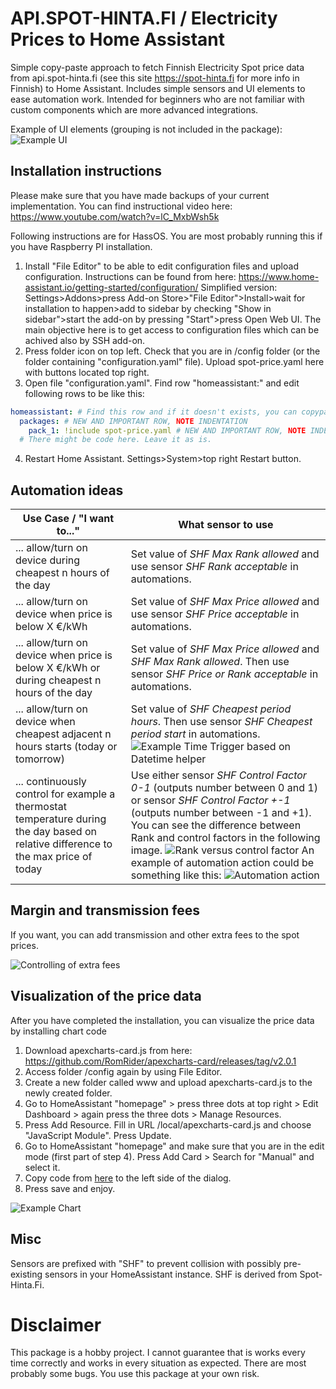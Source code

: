 # API.SPOT-HINTA.FI / Electricity Prices to Home Assistant 
Simple copy-paste approach to fetch Finnish Electricity Spot price data from api.spot-hinta.fi (see this site https://spot-hinta.fi for more info in Finnish) to Home Assistant. Includes simple sensors and UI elements to ease automation work. Intended for beginners who are not familiar with custom components which are more advanced integrations.

Example of UI elements (grouping is not included in the package):
![Example UI](/img/example.png)

## Installation instructions
Please make sure that you have made backups of your current implementation. You can find instructional video here: https://www.youtube.com/watch?v=lC_MxbWsh5k

Following instructions are for HassOS. You are most probably running this if you have Raspberry PI installation.

1. Install "File Editor" to be able to edit configuration files and upload configuration. Instructions can be found from here: https://www.home-assistant.io/getting-started/configuration/ Simplified version: Settings>Addons>press Add-on Store>"File Editor">Install>wait for installation to happen>add to sidebar by checking "Show in sidebar">start the add-on by pressing "Start">press Open Web UI. The main objective here is to get access to configuration files which can be achived also by SSH add-on.
2. Press folder icon on top left. Check that you are in /config folder (or the folder containing "configuration.yaml" file). Upload spot-price.yaml here with buttons located top right.
3. Open file "configuration.yaml". Find row "homeassistant:" and edit following rows to be like this:
```yaml
homeassistant: # Find this row and if it doesn't exists, you can copypaste this whole block to the file.
  packages: # NEW AND IMPORTANT ROW, NOTE INDENTATION
    pack_1: !include spot-price.yaml # NEW AND IMPORTANT ROW, NOTE INDENTATION
  # There might be code here. Leave it as is.
```
4. Restart Home Assistant. Settings>System>top right Restart button.

## Automation ideas

| Use Case / "I want to..."| What sensor to use |
| --- | --- |
| ... allow/turn on device during cheapest n hours of the day | Set value of *SHF Max Rank allowed* and use sensor *SHF Rank acceptable* in automations. |
| ... allow/turn on device when price is below X €/kWh | Set value of *SHF Max Price allowed* and use sensor *SHF Price acceptable* in automations. |
| ... allow/turn on device when price is below X €/kWh or during cheapest n hours of the day | Set value of *SHF Max Price allowed* and *SHF Max Rank allowed*. Then use sensor *SHF Price or Rank acceptable* in automations. |
| ... allow/turn on device when cheapest adjacent n hours starts (today or tomorrow)  | Set value of *SHF Cheapest period hours*. Then use sensor *SHF Cheapest period start* in automations. ![Example Time Trigger based on Datetime helper](/img/example-time-trigger.png) |
| ... continuously control for example a thermostat temperature during the day based on relative difference to the max price of today | Use either sensor *SHF Control Factor 0-1* (outputs number between 0 and 1) or sensor *SHF Control Factor +-1* (outputs number between -1 and +1). You can see the difference between Rank and control factors in the following image. ![Rank versus control factor](/img/rank-versus-controlfactor.PNG) An example of automation action could be something like this: ![Automation action](/img/continuous-control.png) |

## Margin and transmission fees

If you want, you can add transmission and other extra fees to the spot prices.

![Controlling of extra fees](/img/extra-fees.PNG)

## Visualization of the price data

After you have completed the installation, you can visualize the price data by installing chart code 

1. Download apexcharts-card.js from here: https://github.com/RomRider/apexcharts-card/releases/tag/v2.0.1
2. Access folder /config again by using File Editor. 
3. Create a new folder called www and upload apexcharts-card.js to the newly created folder.
4. Go to HomeAssistant "homepage" > press three dots at top right > Edit Dashboard > again press the three dots > Manage Resources.
5. Press Add Resource. Fill in URL /local/apexcharts-card.js and choose "JavaScript Module". Press Update.
6. Go to HomeAssistant "homepage" and make sure that you are in the edit mode (first part of step 4). Press Add Card > Search for "Manual" and select it.
7. Copy code from [here](/apexchart-card-visualisations/current_electricity_price.yaml) to the left side of the dialog.
8. Press save and enjoy.

![Example Chart](/img/chart.png)

## Misc

Sensors are prefixed with "SHF" to prevent collision with possibly pre-existing sensors in your HomeAssistant instance. SHF is derived from Spot-Hinta.Fi.

# Disclaimer

This package is a hobby project. I cannot guarantee that is works every time correctly and works in every situation as expected. There are most probably some bugs. You use this package at your own risk.
